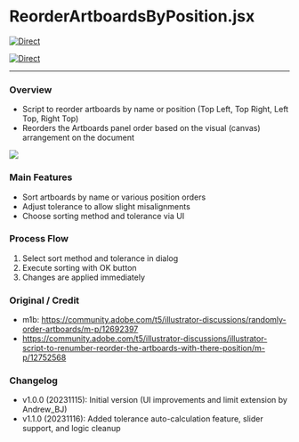 # ReorderArtboardsByPosition.jsx

[![Direct](https://img.shields.io/badge/Direct%20Link-ReorderArtboardsByPosition.jsx-ffcc00.svg)](https://github.com/swwwitch/illustrator-scripts/blob/master/jsx/artboard/ReorderArtboardsByPosition.jsx)

[![Direct](https://img.shields.io/badge/Back%20to%20home-All%20scripts-cccccc.svg)](https://github.com/swwwitch/illustrator-scripts/blob/master/README.md)

---

### Overview

- Script to reorder artboards by name or position (Top Left, Top Right, Left Top, Right Top)
- Reorders the Artboards panel order based on the visual (canvas) arrangement on the document

![](https://www.dtp-transit.jp/images/ss-604-650-72-20250707-032528.png)

### Main Features

- Sort artboards by name or various position orders
- Adjust tolerance to allow slight misalignments
- Choose sorting method and tolerance via UI

### Process Flow

1. Select sort method and tolerance in dialog
2. Execute sorting with OK button
3. Changes are applied immediately

### Original / Credit

- m1b: https://community.adobe.com/t5/illustrator-discussions/randomly-order-artboards/m-p/12692397
- https://community.adobe.com/t5/illustrator-discussions/illustrator-script-to-renumber-reorder-the-artboards-with-there-position/m-p/12752568

### Changelog

- v1.0.0 (20231115): Initial version (UI improvements and limit extension by Andrew_BJ)
- v1.1.0 (20231116): Added tolerance auto-calculation feature, slider support, and logic cleanup